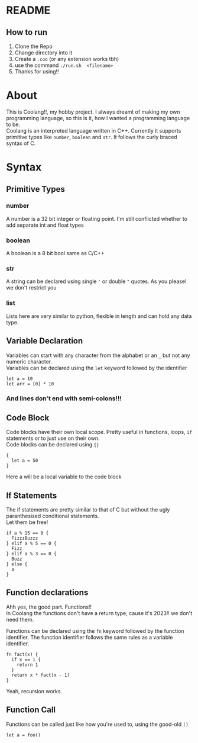 # README

## How to run
1. Clone the Repo
2. Change directory into it
3. Create a `.coo` (or any extension works tbh)
4. use the command `./run.sh  <filename>`
5. Thanks for using!!

# About

This is Coolang!!, my hobby project. I always dreamt of making my own programming language, so this is it, how I wanted a programming language to be.  
Coolang is an interpreted language written in C++. Currently it supports primitive types like `number`, `boolean` and `str`. It follows the curly braced syntax of C.

# Syntax

## Primitive Types
### number
A number is a 32 bit integer or floating point. I'm still conflicted whether to add separate int and float types

### boolean
A boolean is a 8 bit bool same as C/C++

### str
A string can be declared using single `'` or double `"` quotes. As you please! we don't restrict you

### list
Lists here are very similar to python, flexible in length and can hold any data type.

## Variable Declaration
Variables can start with any character from the alphabet or an `_` but not any numeric character.  
Variables can be declared using the `let` keyword followed by the identifier
```
let a = 10
let arr = [0] * 10
```
### And lines don't end with semi-colons!!!

## Code Block
Code blocks have their own local scope. Pretty useful in functions, loops, `if` statements or to just use on their own.  
Code blocks can be declared using `{}`
```
{
  let a = 50
}
```
Here a will be a local variable to the code block

## If Statements
The if statements are pretty similar to that of C but without the ugly paranthesised conditional statements.  
Let them be free!
```
if a % 15 == 0 {
  FizzzBuzzz
} elif a % 5 == 0 {
  Fizz
} elif a % 3 == 0 {
  Buzz
} else {
  a
}
```

## Function declarations
Ahh yes, the good part. Functions!!  
In Coolang the functions don't have a return type, cause it's 2023!! we don't need them.

Functions can be declared using the `fn` keyword followed by the function identifier. The function identifier follows the same rules as a variable identifier.

```
fn fact(x) {
  if x == 1 {
    return 1
  }
  return x * fact(x - 1)
}
```
Yeah, recursion works.

## Function Call
Functions can be called just like how you're used to, using the good-old `()`

```
let a = foo()
```